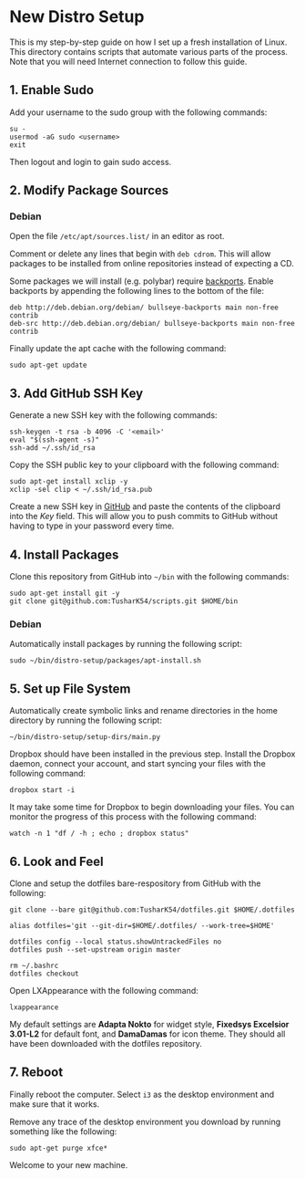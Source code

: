 # New Distro Setup

This is my step-by-step guide on how I set up a fresh installation of Linux. This directory contains scripts that automate various parts of the process. Note that you will need Internet connection to follow this guide.

## 1. Enable Sudo

Add your username to the sudo group with the following commands:

```
su -
usermod -aG sudo <username>
exit
```

Then logout and login to gain sudo access.

## 2. Modify Package Sources

### Debian

Open the file `/etc/apt/sources.list/` in an editor as root. 

Comment or delete any lines that begin with `deb cdrom`. This will allow packages to be installed from online repositories instead of expecting a CD.

Some packages we will install (e.g. polybar) require [backports](https://wiki.debian.org/Backports). Enable backports by appending the following lines to the bottom of the file:

```
deb http://deb.debian.org/debian/ bullseye-backports main non-free contrib
deb-src http://deb.debian.org/debian/ bullseye-backports main non-free contrib
```

Finally update the apt cache with the following command:

```
sudo apt-get update
```

## 3. Add GitHub SSH Key

Generate a new SSH key with the following commands:

```
ssh-keygen -t rsa -b 4096 -C '<email>'
eval "$(ssh-agent -s)"
ssh-add ~/.ssh/id_rsa
```

Copy the SSH public key to your clipboard with the following command:

```
sudo apt-get install xclip -y
xclip -sel clip < ~/.ssh/id_rsa.pub
```

Create a new SSH key in [GitHub](https://github.com/settings/keys) and paste the contents of the clipboard into the *Key* field. This will allow you to push commits to GitHub without having to type in your password every time.

## 4. Install Packages

Clone this repository from GitHub into `~/bin` with the following commands:

```
sudo apt-get install git -y
git clone git@github.com:TusharK54/scripts.git $HOME/bin
```

### Debian

Automatically install packages by running the following script:

```
sudo ~/bin/distro-setup/packages/apt-install.sh
```

## 5. Set up File System

Automatically create symbolic links and rename directories in the home directory by running the following script:

```
~/bin/distro-setup/setup-dirs/main.py
```

Dropbox should have been installed in the previous step. Install the Dropbox daemon, connect your account, and start syncing your files with the following command:

```
dropbox start -i
```

It may take some time for Dropbox to begin downloading your files. You can monitor the progress of this process with the following command:

```
watch -n 1 "df / -h ; echo ; dropbox status"
```

## 6. Look and Feel

Clone and setup the dotfiles bare-respository from GitHub with the following:

```
git clone --bare git@github.com:TusharK54/dotfiles.git $HOME/.dotfiles

alias dotfiles='git --git-dir=$HOME/.dotfiles/ --work-tree=$HOME'

dotfiles config --local status.showUntrackedFiles no
dotfiles push --set-upstream origin master

rm ~/.bashrc
dotfiles checkout
```

Open LXAppearance with the following command:

```
lxappearance
```

My default settings are **Adapta Nokto** for widget style, **Fixedsys Excelsior 3.01-L2** for default font, and **DamaDamas** for icon theme. They should all have been downloaded with the dotfiles repository.

## 7. Reboot

Finally reboot the computer. Select `i3` as the desktop environment and make sure that it works.

Remove any trace of the desktop environment you download by running something like the following:

```
sudo apt-get purge xfce*
```

Welcome to your new machine.
